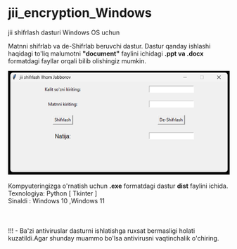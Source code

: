 # jii_encryption_Windows
jii shifrlash dasturi Windows OS uchun

Matnni shifrlab va de-Shifrlab beruvchi dastur.
Dastur qanday ishlashi haqidagi to'liq malumotni <b>"document"</b> faylini ichidagi <strong>.ppt va .docx</strong> formatdagi fayllar orqali bilib olishingiz mumkin.<br>

<img src="Screenshot 2024-01-17 202033.png" alt="program photo"><br>

Kompyuteringizga o'rnatish uchun <b>.exe</b> formatdagi dastur <b>dist</b> faylini ichida.<br>
Texnologiya: Python [ Tkinter ]<br>
Sinaldi : Windows 10 ,Windows 11<br>
<br><br><br>
!!! - Ba'zi antiviruslar dasturni ishlatishga ruxsat bermasligi holati kuzatildi.Agar shunday muammo bo'lsa antivirusni vaqtinchalik o'chiring.


